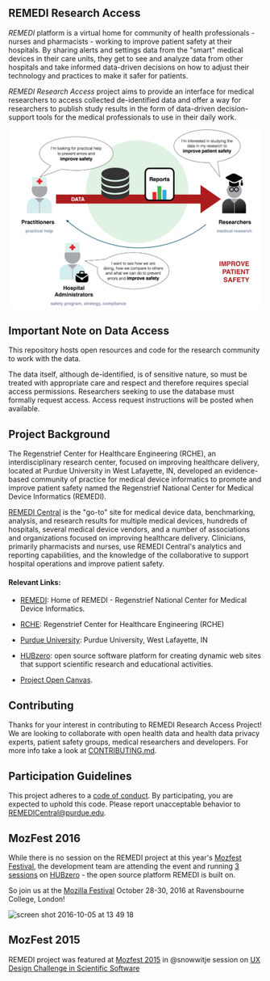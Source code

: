 ## REMEDI Research Access

*REMEDI* platform is a virtual home for community of health professionals - nurses and pharmacists - working to improve patient safety at their hospitals. By sharing alerts and settings data from the "smart" medical devices in their care units, they get to see and analyze data from other hospitals and take informed data-driven decisions on how to adjust their technology and practices to make it safer for patients.
 
*REMEDI Research Access* project aims to provide an interface for medical researchers to access collected de-identified data and offer a way for researchers to publish study results in the form of data-driven decision-support tools for the medical professionals to use in their daily work.

![REMEDI Users](/assets/images/users.png)

## Important Note on Data Access

This repository hosts open resources and code for the research community to work with the data.  

The data itself, although de-identified, is of sensitive nature, so must be treated with appropriate care and respect and therefore requires special access permissions. Researchers seeking to use the database must formally request access. Access request instructions will be posted when available.

## Project Background

The Regenstrief Center for Healthcare Engineering (RCHE), an interdisciplinary research center, focused on improving healthcare delivery, located at Purdue University in West Lafayette, IN, developed an evidence-based community of practice for medical device informatics to promote and improve patient safety named the Regenstrief National Center for Medical Device Informatics (REMEDI).

[REMEDI Central](https://catalyzecare.org/remedi) is the "go-to" site for medical device data, benchmarking, analysis, and research results for multiple medical devices, hundreds of hospitals, several medical device vendors, and a number of associations and organizations focused on improving healthcare delivery. Clinicians, primarily pharmacists and nurses, use REMEDI Central's analytics and reporting capabilities, and the knowledge of the collaborative to support hospital operations and improve patient safety.

#### Relevant Links:
- [REMEDI](https://catalyzecare.org/remedi): Home of REMEDI - Regenstrief National Center for Medical Device Informatics.
- [RCHE](http://www.purdue.edu/discoverypark/rche/): Regenstrief Center for Healthcare Engineering (RCHE)
- [Purdue University](http://www.purdue.edu/): Purdue University, West Lafayette, IN
- [HUBzero](https://hubzero.org): open source software platform for creating dynamic web sites that support scientific research and educational activities.


- [Project Open Canvas](assets/docs/Open_Canvas.pdf).

## Contributing ##

Thanks for your interest in contributing to REMEDI Research Access Project!
We are looking to collaborate with open health data and health data privacy experts, patient safety groups, medical researchers and developers.
For more info take a look at [CONTRIBUTING.md](CONTRIBUTING.md).

## Participation Guidelines ##

This project adheres to a [code of conduct](CODE_OF_CONDUCT.md). By participating, you are expected to uphold this code. Please report unacceptable behavior to REMEDICentral@purdue.edu.

## MozFest 2016 ##
While there is no session on the REMEDI project at this year's [Mozfest Festival](http://mozillafestival.org/), the development team are attending the event and running [3 sessions](http://tinyurl.com/mozfesthub) on [HUBzero](https://hubzero.org) - the open source platform REMEDI is built on.

So join us at the [Mozilla Festival](http://mozillafestival.org/) October 28-30, 2016 at Ravensbourne College, London!

![screen shot 2016-10-05 at 13 49 18](https://cloud.githubusercontent.com/assets/617994/19124773/8da8a3ce-8b02-11e6-9a11-5166e5179499.png)

## MozFest 2015
REMEDI project was featured at [Mozfest 2015](https://github.com/mozilla/mozfest-program/issues/493) in @snowwitje session on [UX Design Challenge in Scientific Software](http://snowwitje.github.io/presentations/mozfest2015/#/)
